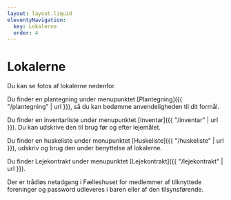 ```yaml
---
layout: layout.liquid
eleventyNavigation:
  key: Lokalerne
  order: 4
---
```

# Lokalerne #

Du kan se fotos af lokalerne nedenfor.           

Du finder en plantegning under menupunktet [Plantegning]({{ "/plantegning" | url }}), så du kan bedømme anvendeligheden til dit formål.

Du finder en inventarliste under menupunktet [Inventar]({{ "/inventar" | url }}). Du kan udskrive den til brug før og efter lejemålet.

Du finder en huskeliste under menupunktet [Huskeliste]({{ "/huskeliste" | url }}), udskriv og brug den under benyttelse af lokalerne.

Du finder Lejekontrakt under menupunktet [Lejekontrakt]({{ "/lejekontrakt" | url }}).

Der er trådløs netadgang i Fælleshuset for medlemmer af tilknyttede foreninger og password udleveres i baren eller af den tilsynsførende.
